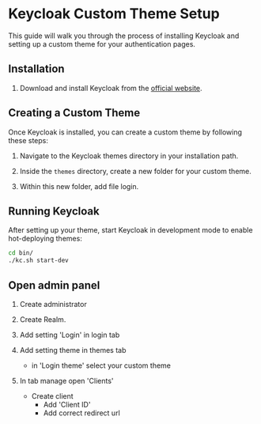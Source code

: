 # Keycloak Custom Theme Setup

This guide will walk you through the process of installing Keycloak and setting up a custom theme for your authentication pages.

## Installation

1. Download and install Keycloak from the [official website](https://www.keycloak.org/downloads).

## Creating a Custom Theme

Once Keycloak is installed, you can create a custom theme by following these steps:

1. Navigate to the Keycloak themes directory in your installation path.

2. Inside the `themes` directory, create a new folder for your custom theme.

3. Within this new folder, add file login.


## Running Keycloak

After setting up your theme, start Keycloak in development mode to enable hot-deploying themes:

```bash
cd bin/
./kc.sh start-dev
```

## Open admin panel

1. Create administrator 

2. Create Realm.

3. Add setting 'Login' in login tab

4. Add setting theme in themes tab 
    - in 'Login theme' select your custom theme

5. In tab manage open 'Clients' 
    - Create client 
      - Add 'Client ID'
      - Add correct redirect url
    